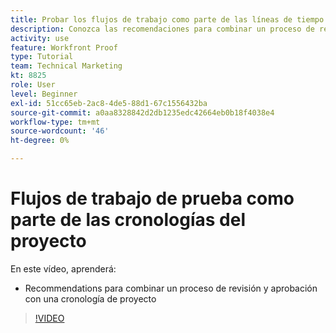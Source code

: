 ```yaml
---
title: Probar los flujos de trabajo como parte de las líneas de tiempo del proyecto
description: Conozca las recomendaciones para combinar un proceso de revisión y aprobación con una cronología de proyecto en [!DNL  Workfront].
activity: use
feature: Workfront Proof
type: Tutorial
team: Technical Marketing
kt: 8825
role: User
level: Beginner
exl-id: 51cc65eb-2ac8-4de5-88d1-67c1556432ba
source-git-commit: a0aa8328842d2db1235edc42664eb0b18f4038e4
workflow-type: tm+mt
source-wordcount: '46'
ht-degree: 0%

---
```


# Flujos de trabajo de prueba como parte de las cronologías del proyecto

En este vídeo, aprenderá:

* Recommendations para combinar un proceso de revisión y aprobación con una cronología de proyecto

>[!VIDEO](https://video.tv.adobe.com/v/335125/?quality=12)

<!--
## Learn more
These articles on [!DNL Workfront] One describe some basic proof workflows that you could use as a basis for building workflows at your organization.

* Basic proofing process
* Internal then external review
* Working with designers and project managers
-->

